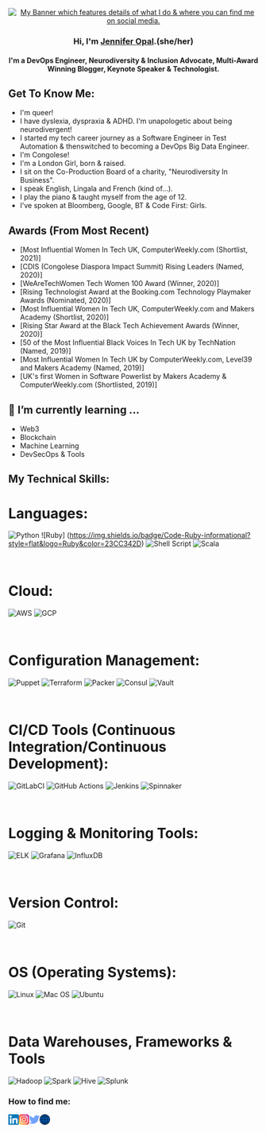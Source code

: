 <p align="center">
    <a href="http://jenniferopal.co/" target="_blank" rel="noreferrer"><img width="1500" height="300" src="https://user-images.githubusercontent.com/30987803/147163523-ea3fbcc4-33de-4d72-85be-1a8a1111ac0c.png" alt="My Banner which features details of what I do & where you can find me on social media.">
    </a>
</p>

<h3 align="center">
    Hi, I'm <a href="http://jenniferopal.co/" target="_blank" rel="noreferrer">Jennifer Opal</a>.(she/her)
</h3>

<h4 align="center">
    I'm a DevOps Engineer, Neurodiversity & Inclusion Advocate, Multi-Award Winning Blogger, Keynote Speaker & Technologist.
</h4>

## Get To Know Me:

- I'm queer!
- I have dyslexia, dyspraxia & ADHD. I'm unapologetic about being neurodivergent! 
- I started my tech career journey as a Software Engineer in Test Automation & thenswitched to becoming a DevOps Big Data Engineer.
- I'm Congolese!
- I'm a London Girl, born & raised. 
- I sit on the Co-Production Board of a charity, "Neurodiversity In Business".
- I speak English, Lingala and French (kind of...).
- I play the piano & taught myself from the age of 12.
- I've spoken at Bloomberg, Google, BT & Code First: Girls.

## Awards (From Most Recent)

- [Most Influential Women In Tech UK, ComputerWeekly.com (Shortlist, 2021)]
- [CDIS (Congolese Diaspora Impact Summit) Rising Leaders (Named, 2020)]
- [WeAreTechWomen Tech Women 100 Award (Winner, 2020)]
- [Rising Technologist Award at the Booking.com Technology Playmaker Awards (Nominated, 2020)]
- [Most Influential Women In Tech UK, ComputerWeekly.com and Makers Academy (Shortlist, 2020)]
- [Rising Star Award at the Black Tech Achievement Awards (Winner, 2020)]
- [50 of the Most Influential Black Voices In Tech UK by TechNation (Named, 2019)]
- [Most Influential Women In Tech UK by ComputerWeekly.com, Level39 and Makers Academy (Named, 2019)]
- [UK's first Women in Software Powerlist by Makers Academy & ComputerWeekly.com (Shortlisted, 2019)]

## 🌱 I’m currently learning ...

- Web3
- Blockchain
- Machine Learning
- DevSecOps & Tools

## My Technical Skills: 

# Languages:

![Python](https://img.shields.io/badge/Code-Python-informational?style=flat&logo=Python&color=ffdd54)
![Ruby] (https://img.shields.io/badge/Code-Ruby-informational?style=flat&logo=Ruby&color=23CC342D)
![Shell Script](https://img.shields.io/badge/Code-Shell_Script-informational?style=flat&logo=Shell_Script&color=23121011)
![Scala](https://img.shields.io/badge/Code-Scala-informational?style=flat&logo=Scala&color=23DC322F)

</br>

# Cloud: 

![AWS](https://img.shields.io/badge/Cloud-AWS-informational?style=flat&logo=AWS&color=23FF9900)
![GCP](https://img.shields.io/badge/Cloud-GCP-informational?style=flat&logo=GCP&color=2274A5)

</br>

# Configuration Management: 

![Puppet](https://img.shields.io/badge/Config-Puppet-informational?style=flat&logo=Puppet&color=FC440F)
![Terraform](https://img.shields.io/badge/Config-Terraform-informational?style=flat&logo=Terraform&color=235835CC)
![Packer](https://img.shields.io/badge/Config-Packer-informational?style=flat&logo=Packer&color=1F01B9)
![Consul](https://img.shields.io/badge/Config-Consul-informational?style=flat&logo=Consul&color=B84A62)
![Vault](https://img.shields.io/badge/Config-Vault-informational?style=flat&logo=Vault&color=4C243B)

</br>

# CI/CD Tools (Continuous Integration/Continuous Development):

![GitLabCI](https://img.shields.io/badge/CICD-GitLabCI-informational?style=flat&logo=GitlabCI&color=2F323A)
![GitHub Actions](https://img.shields.io/badge/CICD-GitHubActions-informational?style=flat&logo=GitHub&color=77567A)
![Jenkins](https://img.shields.io/badge/CICD-Jenkins-informational?style=flat&logo=Jenkins&color=C47AC0)
![Spinnaker](https://img.shields.io/badge/CICD-Spinnaker-informational?style=flat&logo=Spinnaker&color=E39EC1)

</br>

# Logging & Monitoring Tools:

![ELK](https://img.shields.io/badge/Logging-ELK-informational?style=flat&logo=ELK&color=DEBAC0)
![Grafana](https://img.shields.io/badge/Monitoring-Grafana-informational?style=flat&logo=Grafana&color=81F4E1)
![InfluxDB](https://img.shields.io/badge/Logging-InfluxDB-informational?style=flat&logo=InfluxDB&color=56CBF9)

</br>

# Version Control:

![Git](https://img.shields.io/badge/Version-Git-informational?style=flat&logo=Git&color=FF729F)

</br>

# OS (Operating Systems):

![Linux](https://img.shields.io/badge/OS-Linux-informational?style=flat&logo=Linux&color=F4E285)
![Mac OS](https://img.shields.io/badge/OS-MacOS-informational?style=flat&logo=MacOS&color=F4A259)
![Ubuntu](https://img.shields.io/badge/OS-Ubuntu-informational?style=flat&logo=Ubuntu&color=5B8E7D)

</br>

# Data Warehouses, Frameworks & Tools

![Hadoop](https://img.shields.io/badge/Data-Hadoop-informational?style=flat&logo=Hadoop&color=E7DFC6)
![Spark](https://img.shields.io/badge/Data-Spark-informational?style=flat&logo=Spark&color=6DD3CE)
![Hive](https://img.shields.io/badge/Data-Hive-informational?style=flat&logo=Hive&color=F7A278)
![Splunk](https://img.shields.io/badge/Data-Splunk-informational?style=flat&logo=Splunk&color=351E29)

### How to find me:

<a href="https://www.linkedin.com/in/jenniferopal/"><img align="left" src="https://raw.githubusercontent.com/jenniferopal/jenniferopal/main/images/linkedin.svg" alt="Jennifer Opal | LinkedIn" width="21px"/></a>
<a href="https://instagram.com/_jenniferopal"><img align="left" src="https://raw.githubusercontent.com/jenniferopal/jenniferopal/main/images/instagram.svg" alt="Jennifer Opal | Instagram" width="21px"/></a>
<a href="https://twitter.com/_jenniferopal"><img align="left" src="https://raw.githubusercontent.com/jenniferopal/jenniferopal/main/images/twitter.svg" alt="Jennifer Opal | Twitter" width="21px"/></a>
<a href="http://jenniferopal.co/"><img align="left" src="https://raw.githubusercontent.com/jenniferopal/jenniferopal/main/images/internet.svg" alt="Jennifer Opal | Official Blog and Website" width="21px"/></a>